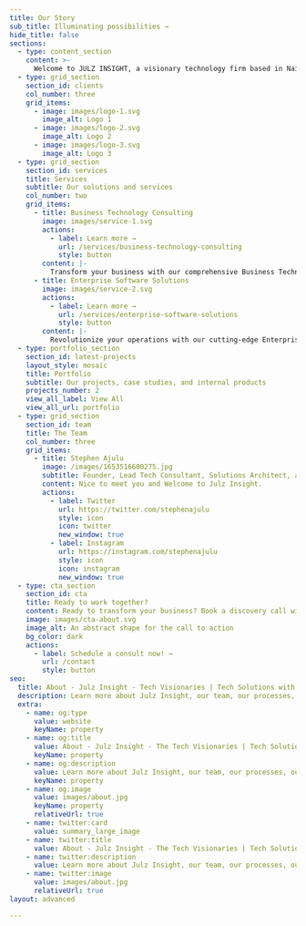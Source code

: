 ```yaml
---
title: Our Story
sub_title: Illuminating possibilities →
hide_title: false
sections:
  - type: content_section
    content: >-
      Welcome to JULZ INSIGHT, a visionary technology firm based in Nairobi, dedicated to building impactful tech products and solutions that solve complex challenges. Our innovative approach and commitment to excellence have positioned us as a leader in the tech industry, driving transformative change across various sectors. Founded in 2020 with a vision to revolutionize the way businesses, individuals and the globe leverage technology, JULZ INSIGHT has grown into a trusted partner for organizations across various industries. Our team of experts brings years of experience and a passion for technology, ensuring we deliver solutions that are both innovative and practical.<br> <br><span style="font-weight: 700">Our Slogan</span> - Illuminating Possibilities<br> <br><span style="font-weight: 700">Our Mission</span> - To leverage cutting-edge technology to develop solutions that not only meet but exceed the evolving needs of our clients, fostering sustainable growth and positive societal impact.<br> <br><span style="font-weight: 700">Our Vision</span> - To be a global leader in technological innovation, delivering solutions that transform industries and improve lives.<br><br><span style="font-weight: 700">Our Focus</span> - We prioritize continuous innovation, impact, and advancement, constantly pushing the boundaries of technology to develop new solutions that provide value and growth. <br><br><span style="font-weight: 700">Our Future</span> - We are dedicated to advancing our R&D efforts exploring new technologies and methodologies to create innovative solutions and products. Continous innovation is at the heart of our operations, driving us to introduce new, cutting-edge products that set industry standards. We also aim to expand our presence in international markets, establishing JULZ INSIGHT as a global leader in tech.<br><br>Come, let's build something great today! **[Book A Consultation](/contact/)**
  - type: grid_section
    section_id: clients
    col_number: three
    grid_items:
      - image: images/logo-1.svg
        image_alt: Logo 1
      - image: images/logo-2.svg
        image_alt: Logo 2
      - image: images/logo-3.svg
        image_alt: Logo 3
  - type: grid_section
    section_id: services
    title: Services
    subtitle: Our solutions and services
    col_number: two
    grid_items:
      - title: Business Technology Consulting
        image: images/service-1.svg
        actions:
          - label: Learn more →
            url: /services/business-technology-consulting
            style: button
        content: |-
          Transform your business with our comprehensive Business Technology Consulting services. From digital transformation and cloud solutions to IT infrastructure and project management, we provide tailored strategies that drive innovation and efficiency. Learn more or book a discovery call via Cal.com or schedule a physical meet-up to explore how we can help you achieve your strategic goals.
      - title: Enterprise Software Solutions
        image: images/service-2.svg
        actions:
          - label: Learn more →
            url: /services/enterprise-software-solutions
            style: button
        content: |-
          Revolutionize your operations with our cutting-edge Enterprise Software Solutions powered by open-source technology. Our offerings include ERP, CRM, BPM/A, and more, designed to streamline processes and enhance productivity. Discover more or schedule a discovery call via Cal.com or arrange a face-to-face consultation to unlock the full potential of your business. 
  - type: portfolio_section
    section_id: latest-projects
    layout_style: mosaic
    title: Portfolio
    subtitle: Our projects, case studies, and internal products
    projects_number: 2
    view_all_label: View All
    view_all_url: portfolio
  - type: grid_section
    section_id: team
    title: The Team
    col_number: three
    grid_items:
      - title: Stephen Ajulu
        image: /images/1653516600275.jpg
        subtitle: Founder, Lead Tech Consultant, Solutions Architect, and Director
        content: Nice to meet you and Welcome to Julz Insight. 
        actions:
          - label: Twitter
            url: https://twitter.com/stephenajulu
            style: icon
            icon: twitter
            new_window: true
          - label: Instagram
            url: https://instagram.com/stephenajulu
            style: icon
            icon: instagram
            new_window: true
  - type: cta_section
    section_id: cta
    title: Ready to work together?
    content: Ready to transform your business? Book a discovery call with us today and let's explore how JULZ INSIGHT can help you achieve your strategic goals.
    image: images/cta-about.svg
    image_alt: An abstract shape for the call to action
    bg_color: dark
    actions:
      - label: Schedule a consult now! →
        url: /contact
        style: button
seo:
  title: About - Julz Insight - Tech Visionaries | Tech Solutions with Software, Web, AI, Cloud, Design & Digital Transformation Expertise
  description: Learn more about Julz Insight, our team, our processes, our solutions, our work, and more. We are a tech solutions firm & lab based in Nairobi, Kenya that has over a decade of experience with Software, Web, AI, Cloud, Design & Digital Transformation Expertise. We build impactful tech products and solutions that solve complex challenges. Pioneering innovation. Illuminating possibilities.
  extra:
    - name: og:type
      value: website
      keyName: property
    - name: og:title
      value: About - Julz Insight - The Tech Visionaries | Tech Solutions with Software, Web, AI, Cloud, Design & Digital Transformation Expertise
      keyName: property
    - name: og:description
      value: Learn more about Julz Insight, our team, our processes, our solutions, our work, and more. We are a tech solutions firm & lab based in Nairobi, Kenya that has over a decade of experience with Software, Web, AI, Cloud, Design & Digital Transformation Expertise. We build impactful tech products and solutions that solve complex challenges. Pioneering innovation. Illuminating possibilities.
      keyName: property
    - name: og:image
      value: images/about.jpg
      keyName: property
      relativeUrl: true
    - name: twitter:card
      value: summary_large_image
    - name: twitter:title
      value: About - Julz Insight - The Tech Visionaries | Tech Solutions with Software, Web, AI, Cloud, Design & Digital Transformation Expertise
    - name: twitter:description
      value: Learn more about Julz Insight, our team, our processes, our solutions, our work, and more. We are a tech solutions firm & lab based in Nairobi, Kenya that has over a decade of experience with Software, Web, AI, Cloud, Design & Digital Transformation Expertise. We build impactful tech products and solutions that solve complex challenges. Pioneering innovation. Illuminating possibilities.
    - name: twitter:image
      value: images/about.jpg
      relativeUrl: true
layout: advanced

---
```

